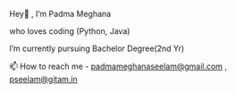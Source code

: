 Hey👋 , I’m Padma Meghana

who loves coding (Python, Java)

I’m currently pursuing Bachelor Degree(2nd Yr)

📫 How to reach me - padmameghanaseelam@gmail.com
                       , pseelam@gitam.in

